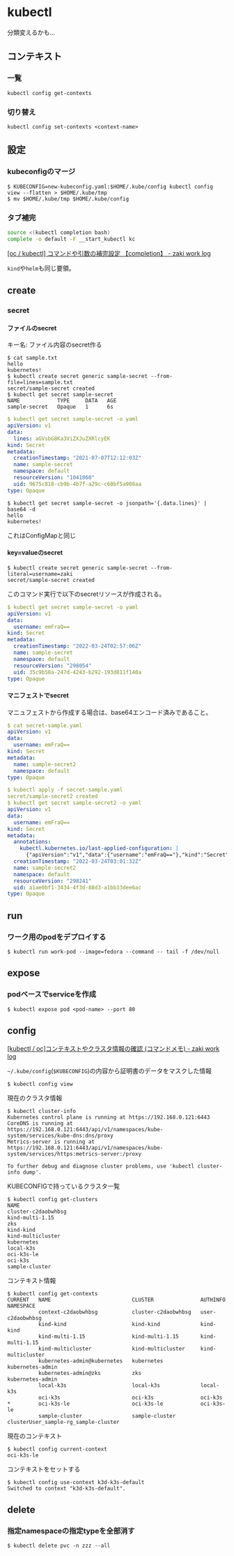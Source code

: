 # kubectl

分類変えるかも…

## コンテキスト

### 一覧

```console
kubectl config get-contexts
```

### 切り替え

```console
kubectl config set-contexts <context-name>
```

## 設定

### kubeconfigのマージ

```console
$ KUBECONFIG=new-kubeconfig.yaml:$HOME/.kube/config kubectl config view --flatten > $HOME/.kube/tmp
$ mv $HOME/.kube/tmp $HOME/.kube/config
```

### タブ補完

```bash
source <(kubectl completion bash)
complete -o default -F __start_kubectl kc
```

[[oc / kubectl] コマンドや引数の補完設定 【completion】 - zaki work log](https://zaki-hmkc.hatenablog.com/entry/2020/03/02/205509)

`kind`や`helm`も同じ要領。

## create

### secret

#### ファイルのsecret

キー名: ファイル内容のsecret作る

```console
$ cat sample.txt 
hello
kubernetes!
$ kubectl create secret generic sample-secret --from-file=lines=sample.txt 
secret/sample-secret created
$ kubectl get secret sample-secret
NAME            TYPE     DATA   AGE
sample-secret   Opaque   1      6s
```

```yaml
$ kubectl get secret sample-secret -o yaml
apiVersion: v1
data:
  lines: aGVsbG8Ka3ViZXJuZXRlcyEK
kind: Secret
metadata:
  creationTimestamp: "2021-07-07T12:12:03Z"
  name: sample-secret
  namespace: default
  resourceVersion: "1041860"
  uid: 9675c818-cb9b-4b7f-a29c-c60bf5a908aa
type: Opaque
```

```console
$ kubectl get secret sample-secret -o jsonpath='{.data.lines}' | base64 -d
hello
kubernetes!
```

これはConfigMapと同じ

#### key=valueのsecret

```console
$ kubectl create secret generic sample-secret --from-literal=username=zaki
secret/sample-secret created
```

このコマンド実行で以下のsecretリソースが作成される。

```yaml
$ kubectl get secret sample-secret -o yaml
apiVersion: v1
data:
  username: emFraQ==
kind: Secret
metadata:
  creationTimestamp: "2022-03-24T02:57:06Z"
  name: sample-secret
  namespace: default
  resourceVersion: "298054"
  uid: 35c9b58a-247d-4243-b292-193d811f140a
type: Opaque
```

#### マニフェストでsecret

マニュフェストから作成する場合は、base64エンコード済みであること。

```yaml
$ cat secret-sample.yaml 
apiVersion: v1
data:
  username: emFraQ==
kind: Secret
metadata:
  name: sample-secret2
  namespace: default
type: Opaque
```

```yaml
$ kubectl apply -f secret-sample.yaml 
secret/sample-secret2 created
$ kubectl get secret sample-secret2 -o yaml
apiVersion: v1
data:
  username: emFraQ==
kind: Secret
metadata:
  annotations:
    kubectl.kubernetes.io/last-applied-configuration: |
      {"apiVersion":"v1","data":{"username":"emFraQ=="},"kind":"Secret","metadata":{"annotations":{},"name":"sample-secret2","namespace":"default"},"type":"Opaque"}
  creationTimestamp: "2022-03-24T03:01:32Z"
  name: sample-secret2
  namespace: default
  resourceVersion: "298241"
  uid: a1ae0bf1-3434-4f3d-88d3-a1bb33dee6ac
type: Opaque
```

## run

### ワーク用のpodをデプロイする

```console
$ kubectl run work-pod --image=fedora --command -- tail -f /dev/null
```

## expose

### podベースでserviceを作成

```console
$ kubectl expose pod <pod-name> --port 80
```

## config

[[kubectl / oc]コンテキストやクラスタ情報の確認 (コマンドメモ) - zaki work log](https://zaki-hmkc.hatenablog.com/entry/2020/04/07/080241)

`~/.kube/config`(`$KUBECONFIG`)の内容から証明書のデータをマスクした情報

```
$ kubectl config view
```

現在のクラスタ情報

```
$ kubectl cluster-info 
Kubernetes control plane is running at https://192.168.0.121:6443
CoreDNS is running at https://192.168.0.121:6443/api/v1/namespaces/kube-system/services/kube-dns:dns/proxy
Metrics-server is running at https://192.168.0.121:6443/api/v1/namespaces/kube-system/services/https:metrics-server:/proxy

To further debug and diagnose cluster problems, use 'kubectl cluster-info dump'.
```

KUBECONFIGで持っているクラスタ一覧

```
$ kubectl config get-clusters
NAME
cluster-c2daobwhbsg
kind-multi-1.15
zks
kind-kind
kind-multicluster
kubernetes
local-k3s
oci-k3s-le
oci-k3s
sample-cluster
```

コンテキスト情報

```
$ kubectl config get-contexts
CURRENT   NAME                          CLUSTER               AUTHINFO                               NAMESPACE
          context-c2daobwhbsg           cluster-c2daobwhbsg   user-c2daobwhbsg                       
          kind-kind                     kind-kind             kind-kind                              
          kind-multi-1.15               kind-multi-1.15       kind-multi-1.15                        
          kind-multicluster             kind-multicluster     kind-multicluster                      
          kubernetes-admin@kubernetes   kubernetes            kubernetes-admin                       
          kubernetes-admin@zks          zks                   kubernetes-admin                       
          local-k3s                     local-k3s             local-k3s                              
          oci-k3s                       oci-k3s               oci-k3s                                
*         oci-k3s-le                    oci-k3s-le            oci-k3s-le                             
          sample-cluster                sample-cluster        clusterUser_sample-rg_sample-cluster  
```

現在のコンテキスト

```
$ kubectl config current-context
oci-k3s-le
```

コンテキストをセットする

```console
$ kubectl config use-context k3d-k3s-default
Switched to context "k3d-k3s-default".
```

## delete

### 指定namespaceの指定typeを全部消す

```console
$ kubectl delete pvc -n zzz --all
```
